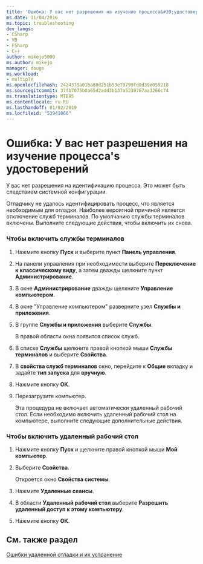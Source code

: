 ```yaml
---
title: 'Ошибка: У вас нет разрешения на изучение процесса&#39;удостоверений s | Документация Майкрософт'
ms.date: 11/04/2016
ms.topic: troubleshooting
dev_langs:
- CSharp
- VB
- FSharp
- C++
author: mikejo5000
ms.author: mikejo
manager: douge
ms.workload:
- multiple
ms.openlocfilehash: 2424379a016a80d251b53e79799fd0d39e059218
ms.sourcegitcommit: 37fb7075b0a65d2add3b137a5230767aa3266c74
ms.translationtype: MTE95
ms.contentlocale: ru-RU
ms.lasthandoff: 01/02/2019
ms.locfileid: "53941866"
---
```

# <a name="error-you-do-not-have-permission-to-inspect-the-process39s-identity"></a>Ошибка: У вас нет разрешения на изучение процесса&#39;s удостоверений
У вас нет разрешения на идентификацию процесса. Это может быть следствием системной конфигурации.  
  
 Отладчику не удалось идентифицировать процесс, что является необходимым для отладки. Наиболее вероятной причиной является отключение служб терминалов. По умолчанию службы терминалов включены. Выполните следующие действия, чтобы включить их снова.  
  
### <a name="to-enable-terminal-services"></a>Чтобы включить службы терминалов  
  
1.  Нажмите кнопку **Пуск** и выберите пункт **Панель управления**.  
  
2.  На панели управления при необходимости выберите **Переключение к классическому виду**, а затем дважды щелкните пункт **Администрирование**.  
  
3.  В окне **Администрирование** дважды щелкните **Управление компьютером**.  
  
4.  В окне "Управление компьютером" разверните узел **Службы и приложения**.  
  
5.  В группе **Службы и приложения** выберите **Службы**.  
  
     В правой области окна появится список служб.  
  
6.  В списке **Службы** щелкните правой кнопкой мыши **Службы терминалов** и выберите **Свойства**.  
  
7.  В **свойства служб терминалов** окно, перейдите к **Общие** вкладку и задайте **тип запуска** для **вручную**.  
  
8.  Нажмите кнопку **ОК**.  
  
9. Перезагрузите компьютер.  
  
     Эта процедура не включает автоматически удаленный рабочий стол. Если необходимо включить удаленный рабочий стол на компьютере, выполните следующие дополнительные действия.  
  
### <a name="to-enable-remote-desktop"></a>Чтобы включить удаленный рабочий стол  
  
1.  Нажмите кнопку **Пуск** и щелкните правой кнопкой мыши **Мой компьютер**.  
  
2.  Выберите **Свойства**.  
  
     Откроется окно **Свойства системы**.  
  
3.  Нажмите **Удаленные сеансы**.  
  
4.  В области **Удаленный рабочий стол** выберите **Разрешить удаленный доступ к этому компьютеру**.  
  
5.  Нажмите кнопку **ОК**.  
  
## <a name="see-also"></a>См. также раздел  
 [Ошибки удаленной отладки и их устранение](../debugger/remote-debugging-errors-and-troubleshooting.md)